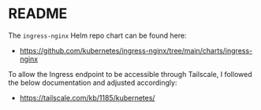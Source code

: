 # README
The `ingress-nginx` Helm repo chart can be found here:
- <https://github.com/kubernetes/ingress-nginx/tree/main/charts/ingress-nginx>

To allow the Ingress endpoint to be accessible through Tailscale, I followed the below documentation and adjusted accordingly:
- <https://tailscale.com/kb/1185/kubernetes/>
